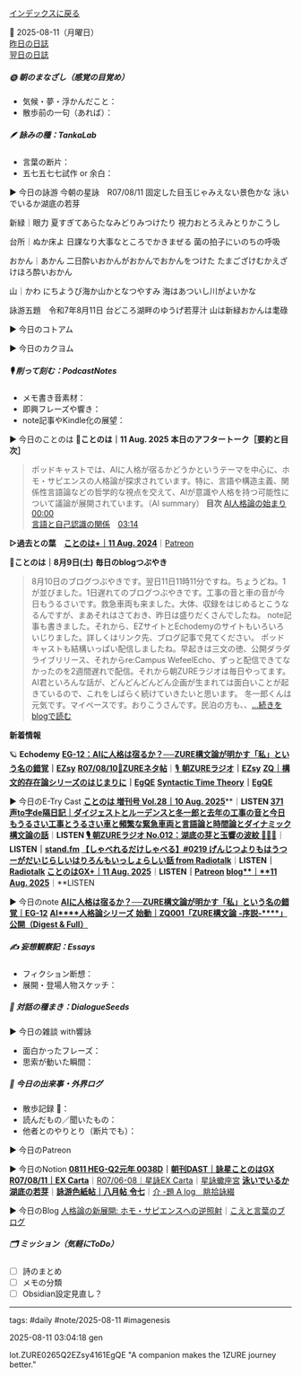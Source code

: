 [インデックスに戻る](../../../DialogueSeeds_2025-26.md)

📅 2025-08-11（月曜日）  
[昨日の日誌](20250810.md)  
[翌日の日誌](20250812.md)

##### 🌞 朝のまなざし（感覚の目覚め）
- 気候・夢・浮かんだこと：
- 散歩前の一句（あれば）：

##### 🪶 詠みの種：TankaLab
- 言葉の断片：
- 五七五七七試作 or 余白：

▶︎ 今日の詠游
今朝の星詠　R07/08/11
固定した目玉じゃみえない景色かな
泳いでいるか湖底の若芽

新緑｜眼力
夏すぎてあらたなみどりみつけたり
視力おとろえみとりかこうし

台所｜ぬか床よ
日課なり大事なところでかきまぜる
菌の拍子にいのちの呼吸

おかん｜あかん
二日酔いおかんがおかんでおかんをつけた
たまござけむかえざけほろ酔いおかん

山｜かわ
にちようび海か山かとなつやすみ
海はあついし川がよいかな

詠游五題　令和7年8月11日
台どころ湖畔のゆうげ若芽汁
山は新緑おかんは耄碌

▶︎ 今日のコトアム

▶︎ 今日のカクヨム

##### 🎙 削って刻む：PodcastNotes
- メモ書き音素材：
- 即興フレーズや響き：
- note記事やKindle化の展望：

▶︎ 今日のことのは
🍃**ことのは｜11 Aug. 2025**
**本日のアフタートーク［要約と目次］**
> ポッドキャストでは、AIに人格が宿るかどうかというテーマを中心に、ホモ・サピエンスの人格論が探求されています。特に、言語や構造主義、関係性言語論などの哲学的な視点を交えて、AIが意識や人格を持つ可能性について議論が展開されています。（AI summary）
> **目次**
> [AI人格論の始まり](https://listen.style/p/radiocampus/pobcp9q0#chapter1)　[00:00](https://listen.style/p/radiocampus/pobcp9q0#chapter1)  
> [言語と自己認識の関係](https://listen.style/p/radiocampus/pobcp9q0#chapter2)　[03:14](https://listen.style/p/radiocampus/pobcp9q0#chapter2)

**▷過去との葉**　[**ことのは+｜11 Aug. 2024**](https://listen.style/p/radiocampus/ifpkbyuv)｜[Patreon](https://www.patreon.com/posts/kotonoha-11-aug-111857887)

🍁**ことのは｜8月9日(土)**
**毎日のblogつぶやき**
> 8月10日のブログつぶやきです。翌日11日11時11分ですね。ちょうどね。1が並びました。1日遅れてのブログつぶやきです。工事の音と車の音が今日もうるさいです。救急車両も来ました。大体、収録をはじめるとこうなるんですが、まあそれはさておき、昨日は盛りだくさんでしたね。
> note記事も書きました。それから、EZサイトとEchodemyのサイトもいろいろいじりました。詳しくはリンク先、ブログ記事で見てください。
> ポッドキャストも結構いっぱい配信しましたね。早起きは三文の徳、公開ダラダライブリリース、それからre:Campus WefeelEcho、ずっと配信できてなかったのを2週間遅れで配信。それから朝ZUREラジオは毎日やってます。
> AI君といろんな話が、どんどんどんどん企画が生まれては面白いことが起きているので、これをしばらく続けていきたいと思います。
> 冬一郎くんは元気です。マイペースです。おりこうさんです。民泊の方も、、[…続きをblogで読む](https://jimt.hatenablog.com/entry/2025/08/11/121247#-%E4%BB%8A%E6%97%A5%E3%81%AE%E3%81%A4%E3%81%B6%E3%82%84%E3%81%8D10-Aug-2025)

**新着情報**

🪐 **Echodemy**
[**EG-12：AIに人格は宿るか？──ZURE構文論が明かす「私」という名の錯覚**](https://ezsy.super.site/eg/eg-12)**｜**[**EZsy**](https://ezsy.super.site/)
[**R07/08/10**📓**ZUREネタ帖**](https://scented-spruce-382.notion.site/R07-08-10-ZURE-24ab4b6868918147b6bce5ee29b63931)｜[🎙️ **朝ZUREラジオ**](https://ezsy.super.site/zurerazi)**｜**[**EZsy**](https://ezsy.super.site/)
[**ZQ｜構文的存在論シリーズのはじまりに**](https://camp-us.net/articles/ZQ00_Syntactic-Ontology.html)**｜**[**EgQE**](https://camp-us.net/)
[**Syntactic Time Theory**](https://camp-us.net/syntactic-time.html)**｜**[**EgQE**](https://camp-us.net/)

▶︎ 今日のE-Try Cast
[**ことのは 増刊号 Vol.28｜10 Aug. 2025**](https://listen.style/p/radiocampus/arcdo4wf)**｜**LISTEN
[**371 声to字de隔日記｜ダイジェストとルーデンスと冬一郎と去年の工事の音と今日もうるさい工事とうるさい車と頻繁な緊急車両と言語論と時間論とダイナミック構文論の話**](https://listen.style/p/cafe/rjqcsche)**｜**LISTEN
[🎙️ **朝ZUREラジオ No.012：湖底の芽と玉響の波紋** 🌱💧✨](https://listen.style/p/campusfm6214/frps6hvp)**｜**LISTEN｜[stand.fm](https://stand.fm/episodes/689936957389e894abef545c)
[**【しゃべれるだけしゃべる】#0219 げんじつよりもはうつーがだいじらしいはりろんもいっしょらしい話 from Radiotalk**](https://listen.style/p/twilight/6rnulmee)**｜**LISTEN｜[Radiotalk](https://radiotalk.jp/talk/1338746)
[**ことのはGX+｜11 Aug. 2025**](https://listen.style/p/radiocampus/pobcp9q0)**｜**LISTEN｜[Patreon](https://www.patreon.com/posts/kotonohagx-11-136208007)
[**blog****｜****11 Aug. 2025**](https://listen.style/p/inmymind/6stnf4ia)**｜**LISTEN

▶︎ 今日のnote
[**AIに人格は宿るか？──ZURE構文論が明かす「私」という名の錯覚｜EG-12**](https://note.com/echodemy/n/n1f7ecd62217d)
[**AI****人格論シリーズ** **始動｜****ZQ001****「****ZURE****構文論** **-****序説****-****」公開（****Digest & Full****）**](https://note.com/k_itekki/n/n5dc3c39f99c0)

##### ✍️ 妄想観察記：Essays
- フィクション断想：
- 展開・登場人物スケッチ：

##### 🌱 対話の種まき：DialogueSeeds
▶︎ 今日の雑談 with響詠

- 面白かったフレーズ：
- 思索が動いた瞬間：

##### 📌 今日の出来事・外界ログ
- 散歩記録 🐾：
- 読んだもの／聞いたもの：
- 他者とのやりとり（断片でも）：

▶︎ 今日のPatreon

▶︎ 今日のNotion
[**0811 HEG-Q2元年 0038D**](https://rebel-tortoise-b95.notion.site/0811-HEG-Q2-0038D-24cbed03031580239793cd57779740d7)**｜**[**朝刊DAST｜詠星ことのはGX**](https://rebel-tortoise-b95.notion.site/DAST-GX-21abed03031580ef867af61136621dd1)
[**R07/08/11｜EX Carta**](https://rebel-tortoise-b95.notion.site/R07-08-11-EX-Carta-24cbed03031580ec9dc5cbfeefb42318)｜[R07/06-08｜星詠EX Carta](https://rebel-tortoise-b95.notion.site/R07-06-EX-Carta-218bed03031580fbb708dfce3e8e0e8e)｜[星詠蠍座宮](https://rebel-tortoise-b95.notion.site/218bed03031580c094faeb211f250ef6)
[**泳いでいるか湖底の若芽**](https://rebel-tortoise-b95.notion.site/24cbed03031581eaa4a0cdb3745aa482)｜[**詠游色紙帖｜八月帖** **令七**](https://rebel-tortoise-b95.notion.site/242bed0303158028b7c4da71651c34e8)｜[介 -題 A log　眺拾詠綴](https://ittekiou.github.io/notion/index.html?path=alog)

▶︎ 今日のBlog
[人格論の新展開: ホモ・サピエンスへの逆照射](https://jimt.hatenablog.com/entry/2025/08/11/231348)｜[こえと言葉のブログ](https://jimt.hatenablog.com/)




##### 🗂 ミッション（気軽にToDo）
- [ ] 詩のまとめ
- [ ] メモの分類
- [ ] Obsidian設定見直し？

---
tags: #daily #note/2025-08-11 #imagenesis

2025-08-11 03:04:18  gen

lot.ZURE0265Q2EZsy4161EgQE
"A companion makes the 1ZURE journey better."